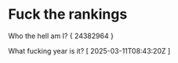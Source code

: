 # Fuck the rankings

Who the hell am I?
{ 24382964 }

What fucking year is it?
[ 2025-03-11T08:43:20Z ]
